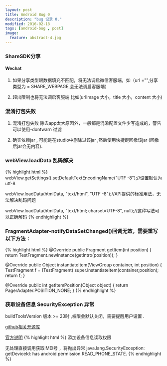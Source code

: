 ```yaml
---
layout: post
title: Android Bug 0
description: "bug 记录 0."
modified: 2016-02-18
tags: [android-bug , post]
image:
  feature: abstract-4.jpg
---
```


### ShareSDK分享
 
#### Wechat
 
1. 如果分享类型跟数据填充不匹配，将无法调启微信客服端，如（url ="",分享类型为 = SHARE_WEBPAGE,会无法调启客服端）
  
2. 超出限制也将无法调启客服端 比如(urlImage 大小，title 大小，content 大小)
  
### 混淆打包失败

1. 混淆打包失败 除去app太大原因外，一般都是混淆配置文件少写造成的，警告可以使用-dontwarn 过滤

2. 确实依赖jar , 可能是在studio中删除过该jar ,然后使用快捷键回撤该jar (回撤后jar会无内容).

### webView.loadData 乱码解决
{% highlight html %}
webView.getSettings().setDefaultTextEncodingName("UTF -8");//设置默认为utf-8  

webView.loadData(htmlData, "text/html", "UTF -8");//API提供的标准用法，无法解决乱码问题  

webView.loadData(htmlData, "text/html; charset=UTF-8", null);//这种写法可以正确解码
{% endhighlight %}

### FragmentAdapter-notifyDataSetChanged()回调无效，需要重写以下方法：
{% highlight html %}
@Override
public Fragment getItem(int position) {
    return TestFragment.newInstance(getIntro(position));
}

@Override
public Object instantiateItem(ViewGroup container, int position) {
    TestFragment f = (TestFragment) super.instantiateItem(container,position);
    return f;
}

@Override
public int getItemPosition(Object object) {
    return PagerAdapter.POSITION_NONE;
}
{% endhighlight %}

### 获取设备信息 SecurityException 异常

buildToolsVersion 版本 >= 23时 ,权限会默认关闭，需要提醒用户设置 .

[github相关开源库](https://github.com/Rowandjj/EasyPermission)

[官方说明](https://developer.android.com/intl/zh-cn/training/permissions/requesting.html)
{% highlight html %}
添加设备信息读取权限
<uses-permission android:name="android.permission.READ_PHONE_STATE"/>

无处理直接调用获取IMEI号 ，将抛出异常
java.lang.SecurityException: getDeviceId: has android.permission.READ_PHONE_STATE.
{% endhighlight %}